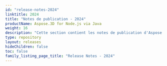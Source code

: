 ```yaml
---
id: "release-notes-2024"
linktitle: 2024
title: "Notes de publication - 2024"
productName: Aspose.3D for Node.js via Java
weight: 16
description: "Cette section contient les notes de publication d'Aspose.3D pour Node.js via Java pour l'année 2024. Dans ces notes de publication, nous publions la liste des problèmes qui ont été corrigés dans la version actuelle, ainsi que tous les changements d'API publiques et de comportement."
type: repository
layout: releases
hideChildren: false
toc: false
family_listing_page_title: "Release Notes - 2024"
---
```


